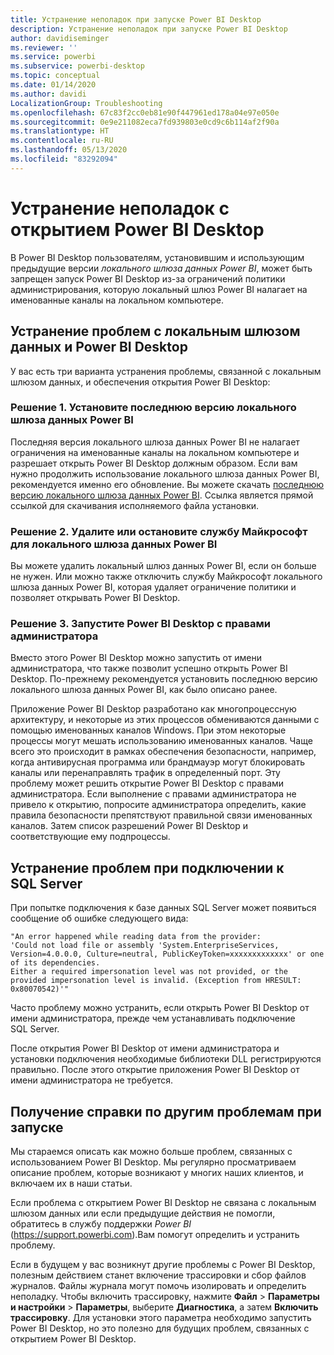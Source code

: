 ```yaml
---
title: Устранение неполадок при запуске Power BI Desktop
description: Устранение неполадок при запуске Power BI Desktop
author: davidiseminger
ms.reviewer: ''
ms.service: powerbi
ms.subservice: powerbi-desktop
ms.topic: conceptual
ms.date: 01/14/2020
ms.author: davidi
LocalizationGroup: Troubleshooting
ms.openlocfilehash: 67c83f2cc0eb81e90f447961ed178a04e97e050e
ms.sourcegitcommit: 0e9e211082eca7fd939803e0cd9c6b114af2f90a
ms.translationtype: HT
ms.contentlocale: ru-RU
ms.lasthandoff: 05/13/2020
ms.locfileid: "83292094"
---
```

# <a name="troubleshoot-opening-power-bi-desktop"></a>Устранение неполадок с открытием Power BI Desktop

В Power BI Desktop пользователям, установившим и использующим предыдущие версии *локального шлюза данных Power BI*, может быть запрещен запуск Power BI Desktop из-за ограничений политики администрирования, которую локальный шлюз Power BI налагает на именованные каналы на локальном компьютере.

## <a name="resolve-issues-with-the-on-premises-data-gateway-and-power-bi-desktop"></a>Устранение проблем с локальным шлюзом данных и Power BI Desktop

У вас есть три варианта устранения проблемы, связанной с локальным шлюзом данных, и обеспечения открытия Power BI Desktop:

### <a name="resolution-1-install-the-latest-version-of-power-bi-on-premises-data-gateway"></a>Решение 1. Установите последнюю версию локального шлюза данных Power BI

Последняя версия локального шлюза данных Power BI не налагает ограничения на именованные каналы на локальном компьютере и разрешает открыть Power BI Desktop должным образом. Если вам нужно продолжить использование локального шлюза данных Power BI, рекомендуется именно его обновление. Вы можете скачать [последнюю версию локального шлюза данных Power BI](https://go.microsoft.com/fwlink/?LinkId=698863). Ссылка является прямой ссылкой для скачивания исполняемого файла установки.

### <a name="resolution-2-uninstall-or-stop-the-power-bi-on-premises-data-gateway-microsoft-service"></a>Решение 2. Удалите или остановите службу Майкрософт для локального шлюза данных Power BI

Вы можете удалить локальный шлюз данных Power BI, если он больше не нужен. Или можно также отключить службу Майкрософт локального шлюза данных Power BI, которая удаляет ограничение политики и позволяет открывать Power BI Desktop.

### <a name="resolution-3-run-power-bi-desktop-with-administrator-privilege"></a>Решение 3. Запустите Power BI Desktop с правами администратора

Вместо этого Power BI Desktop можно запустить от имени администратора, что также позволит успешно открыть Power BI Desktop. По-прежнему рекомендуется установить последнюю версию локального шлюза данных Power BI, как было описано ранее.

Приложение Power BI Desktop разработано как многопроцессную архитектуру, и некоторые из этих процессов обмениваются данными с помощью именованных каналов Windows. При этом некоторые процессы могут мешать использованию именованных каналов. Чаще всего это происходит в рамках обеспечения безопасности, например, когда антивирусная программа или брандмауэр могут блокировать каналы или перенаправлять трафик в определенный порт. Эту проблему может решить открытие Power BI Desktop с правами администратора. Если выполнение с правами администратора не привело к открытию, попросите администратора определить, какие правила безопасности препятствуют правильной связи именованных каналов. Затем список разрешений Power BI Desktop и соответствующие ему подпроцессы.

## <a name="resolve-issues-when-connecting-to-sql-server"></a>Устранение проблем при подключении к SQL Server

При попытке подключения к базе данных SQL Server может появиться сообщение об ошибке следующего вида:

`"An error happened while reading data from the provider:`\
`'Could not load file or assembly 'System.EnterpriseServices, Version=4.0.0.0, Culture=neutral, PublicKeyToken=xxxxxxxxxxxxx' or one of its dependencies.`\
`Either a required impersonation level was not provided, or the provided impersonation level is invalid. (Exception from HRESULT: 0x80070542)'"`

Часто проблему можно устранить, если открыть Power BI Desktop от имени администратора, прежде чем устанавливать подключение SQL Server.

После открытия Power BI Desktop от имени администратора и установки подключения необходимые библиотеки DLL регистрируются правильно. После этого открытие приложения Power BI Desktop от имени администратора не требуется.

## <a name="get-help-with-other-launch-issues"></a>Получение справки по другим проблемам при запуске

Мы стараемся описать как можно больше проблем, связанных с использованием Power BI Desktop. Мы регулярно просматриваем описание проблем, которые возникают у многих наших клиентов, и включаем их в наши статьи.

Если проблема с открытием Power BI Desktop не связана с локальным шлюзом данных или если предыдущие действия не помогли, обратитесь в службу поддержки *Power BI* (<https://support.powerbi.com>).Вам помогут определить и устранить проблему.

Если в будущем у вас возникнут другие проблемы с Power BI Desktop, полезным действием станет включение трассировки и сбор файлов журналов. Файлы журнала могут помочь изолировать и определить неполадку. Чтобы включить трассировку, нажмите **Файл** > **Параметры и настройки** > **Параметры**, выберите **Диагностика**, а затем **Включить трассировку**. Для установки этого параметра необходимо запустить Power BI Desktop, но это полезно для будущих проблем, связанных с открытием Power BI Desktop.
